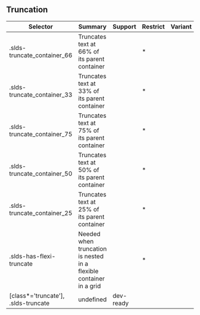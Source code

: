 

## Truncation

| Selector | Summary | Support | Restrict | Variant | Modifier |
|-------|-------|-------|-------|-------|-------|
| .slds-truncate_container_66 | Truncates text at 66% of its parent container |   | * |   | true |
| .slds-truncate_container_33 | Truncates text at 33% of its parent container |   | * |   | true |
| .slds-truncate_container_75 | Truncates text at 75% of its parent container |   | * |   | true |
| .slds-truncate_container_50 | Truncates text at 50% of its parent container |   | * |   | true |
| .slds-truncate_container_25 | Truncates text at 25% of its parent container |   | * |   | true |
| .slds-has-flexi-truncate | Needed when truncation is nested in a flexible container in a grid |   | * |   | true |
| [class*='truncate'], .slds-truncate | undefined | dev-ready |   |   |   |